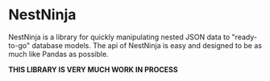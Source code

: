 # NestNinja

NestNinja is a library for quickly manipulating nested JSON data to "ready-to-go" database models. The api of NestNinja is easy and designed to be as much like Pandas as possible. 

**THIS LIBRARY IS VERY MUCH WORK IN PROCESS**
